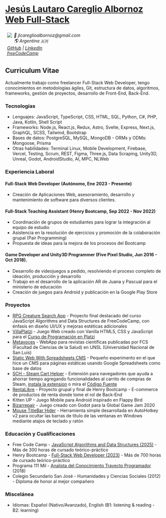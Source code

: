 <!-- Markdown to HTML tool: https://codebeautify.org/markdown-to-html -->
<!-- Header -->

# [Jesús Lautaro Careglio Albornoz](https://jlcareglio.github.io/) <br> [Web Full-Stack](https://jlcareglio.github.io/)

<img src="https://github.com/jlcareglio.png?size=112" style="border-radius: 10%;float: left;padding: 6px;"/>
<address style="padding: 6px;">
  📧 jlcareglioalbornoz@gmail.com <br />
  🌎 Argentina 🇦🇷 <br />
  <a href="https://github.com/jlcareglio" target="_blank">GitHub</a> |
  <a href="https://linkedin.com/in/jlcareglio" target="_blank">LinkedIn</a>
  <br />
  <a href="https://www.freecodecamp.org/JLCareglio" target="_blank">freeCodeCamp</a>
</address>

<!-- Main -->

## Curriculum Vitae

Actualmente trabajo como freelancer Full-Stack Web Developer, tengo conocimientos en metodologías ágiles, Git, estructura de datos, algoritmos, frameworks, gestión de proyectos, desarrollo de Front-End, Back-End.

### Tecnologías

- Lenguajes: JavaScript, TypeScript, CSS, HTML, SQL, Python, C#, PHP, Java, Kotlin, Shell Script
- Frameworks: Node.js, React.js, Redux, Astro, Svelte, Express, Next.js, GraphQL, SCSS, Tailwind, Bootstrap
- Bases de datos: PostgreSQL, MySQL, MongoDB - ORMs y ODMs: Mongoose, Prisma
- Otras habilidades: Terminal Linux, Mobile Development, Firebase, Vercel, Testing, Scrum, REST, Figma, Three.js, Data Scraping, Unity3D, Unreal, Godot, AndroidStudio, AI, MPC, NLWeb

### Experiencia Laboral

#### Full-Stack Web Developer (Autónomo, Ene 2023 - Presente)

- Creación de Aplicaciones Web, asesoramiento, desarrollo y mantenimiento de software para diversos clientes.

#### Full-Stack Teaching Assistant (Henry Bootcamp, Sep 2022 - Nov 2022)

- Coordinación de grupos de estudiantes para lograr la integración al equipo de estudio
- Asistencia en la resolución de ejercicios y promoción de la colaboración grupal (Pair Programming)
- Propuesta de ideas para la mejora de los procesos del Bootcamp

#### Game Developer and Unity3D Programmer (Five Pixel Studio, Jun 2016 - Oct 2018).

- Desarrollo de videojuegos a pedido, resolviendo el proceso completo de ideación, producción y desarrollo
- Trabajo en el desarrollo de la aplicación AR de Juana y Pascual para el ministerio de educación
- Creación de juegos para Android y publicación en la Google Play Store

### Proyectos

- [RPG Creature Search App](https://jlcareglio.github.io/freecodecamp/RPG-Creature-Search-App/index.html) - Proyecto final destacado del curso JavaScript Algorithms and Data Structures de FreeCodeCamp, con énfasis en diseño UI/UX y mejoras estéticas adicionales
- [VillaPlatzi](https://github.com/JLCareglio/VillaPlatzi) - Juego Web creado con Vanilla HTML5, CSS y JavaScript para el [Curso de Programación en Platzi](https://platzi.com/cursos/programacion-basica/)
- [Metavoces](https://metavoces.unsl.edu.ar/) - WebApp para revistas científicas publicadas por FCS (Facultad de Ciencias de la Salud) en UNSL (Universidad Nacional de San Luis)
- [Static Web With Spreadsheets CMS](https://github.com/JLCareglio/StaticWebWithCMS) - Pequeño experimento en el que hice un CMS para páginas estáticas usando Google Spreadsheets como base de datos
- [SCH - Steam Cart Helper](https://microsoftedge.microsoft.com/addons/detail/steam-cart-helper/afgkhaceenngofnbpbhdbehopaihdoji) - Extensión para navegadores que ayuda a ahorrar tiempo agregando funcionalidades al carrito de compras de Steam, [instala la extension](https://microsoftedge.microsoft.com/addons/detail/steam-cart-helper/afgkhaceenngofnbpbhdbehopaihdoji) o mira el [Código Fuente](https://github.com/JLCareglio/Steam-Cart-Helper-Browser-Extension)
- [RentaLibre](https://github.com/JLCareglio/PF-RentaLibre-HENRY) - Proyecto grupal y final de Henry Bootcamp - E-commerce de productos de renta donde tome el rol de Back-End
- Kitten UP - Juego Mobile para Android inspirado en Flappy Bird
- [Bizarrepair](https://v3.globalgamejam.org/2020/games/bizarrepair-6) - Juego creado con Godot para la Global Game Jam 2020
- [Mouse TitleBar Hider](https://github.com/JLCareglio/Mouse-TitleBar-Hider) - Herramienta simple desarrollada en AutoHotkey v2 para ocultar las barras de título de las ventanas en Windows mediante atajos de teclado y ratón

### Educación y Cualificaciones

- Free Code Camp - [JavaScript Algorithms and Data Structures (2025)](https://www.freecodecamp.org/certification/JLCareglio/javascript-algorithms-and-data-structures-v8) - Más de 300 horas de cursado teórico-práctico
- Henry Bootcamp - [Full-Stack Web Developer (2023)](https://certificates.soyhenry.com/cert?id=830ce862-1bcd-4ad4-8a86-131eef459a29) - Más de 700 horas de cursado teórico-práctico
- Programa 111 Mil - [Analista del Conocimiento Trayecto Programador](<./assets/Careglio%20Albornoz,%20Jes%C3%BAs%20Lautaro%20-%20Programa%20111%20Mil%20-%20Analista%20del%20Conocimiento%20Trayecto%20Programador%20(2017).pdf>) (2018)
- Colegio Secundario San José - Humanidades y Ciencias Sociales (2012) - Diploma de honor al mejor compañero

### Miscelánea

- Idiomas: Español (Nativo/Avanzado), English (B1: listening & reading - B2: learning)
